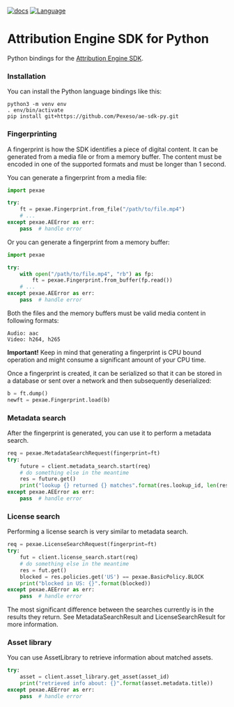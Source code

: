[![docs](https://img.shields.io/badge/docs-reference-blue.svg)](https://docs.ae.pex.com/python/)
[![Language](https://img.shields.io/badge/Language-Python-blue.svg)](https://python.org/)

# Attribution Engine SDK for Python

Python bindings for the [Attribution Engine SDK](https://docs.ae.pex.com).

### Installation

You can install the Python language bindings like this:

```
python3 -m venv env
. env/bin/activate
pip install git+https://github.com/Pexeso/ae-sdk-py.git
```


### Fingerprinting

A fingerprint is how the SDK identifies a piece of digital content.
It can be generated from a media file or from a memory buffer. The
content must be encoded in one of the supported formats and must be
longer than 1 second.

You can generate a fingerprint from a media file:

```python
import pexae

try:
    ft = pexae.Fingerprint.from_file("/path/to/file.mp4")
    # ...
except pexae.AEError as err:
    pass  # handle error
```

Or you can generate a fingerprint from a memory buffer:

```python
import pexae

try:
    with open("/path/to/file.mp4", "rb") as fp:
        ft = pexae.Fingerprint.from_buffer(fp.read())
    # ...
except pexae.AEError as err:
    pass  # handle error
```

Both the files and the memory buffers must be valid media content in
following formats:

```
Audio: aac
Video: h264, h265
```

**Important!** Keep in mind that generating a fingerprint is CPU bound
operation and might consume a significant amount of your CPU time.

Once a fingerprint is created, it can be serialized so that it can be stored in
a database or sent over a network and then subsequently deserialized:

```python
b = ft.dump()
newft = pexae.Fingerprint.load(b)
```


### Metadata search

After the fingerprint is generated, you can use it to perform a metadata search.

```python
req = pexae.MetadataSearchRequest(fingerprint=ft)
try:
    future = client.metadata_search.start(req)
    # do something else in the meantime
    res = future.get()
    print("lookup {} returned {} matches".format(res.lookup_id, len(res.matches)))
except pexae.AEError as err:
    pass  # handle error
```


### License search

Performing a license search is very similar to metadata search.


```python
req = pexae.LicenseSearchRequest(fingerprint=ft)
try:
    fut = client.license_search.start(req)
    # do something else in the meantime
    res = fut.get()
    blocked = res.policies.get('US') == pexae.BasicPolicy.BLOCK
    print("blocked in US: {}".format(blocked))
except pexae.AEError as err:
    pass  # handle error
```

The most significant difference between the searches currently is in the
results they return. See MetadataSearchResult and LicenseSearchResult for
more information.


### Asset library

You can use AssetLibrary to retrieve information about matched assets.

```python
try:
    asset = client.asset_library.get_asset(asset_id)
    print("retrieved info about: {}".format(asset.metadata.title))
except pexae.AEError as err:
    pass  # handle error
```

